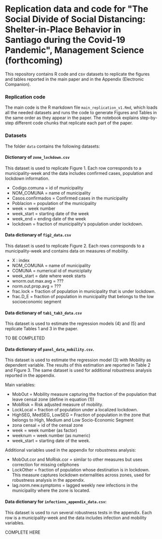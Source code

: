 # Replication data and code for "The Social Divide of Social Distancing: Shelter-in-Place Behavior in Santiago during the Covid-19 Pandemic", Management Science (forthcoming)

This repository contains R code and csv datasets to replicate the figures and tables reported in the main paper and in the Appendix (Electronic Companion).

### Replication code

The main code is the R markdown file `main_replication_v1.Rmd`, which loads all the needed datasets and runs the code to generate Figures and Tables in the same order as they appear in the paper. The notebook explains step-by-step different code chunks that replicate each part of the paper.


### Datasets

The folder `data` contains the following datasets:

#### Dictionary of `zone_lockdown.csv`

This dataset is used to replicate Figure 1. Each row corresponds to a municipality-week and the data includes confirmed cases, population and lockdown information.

- Codigo.comuna = id of municipality
- NOM_COMUNA = name of municipality
- Casos.confirmados = Confirmed cases in the municipality
- Poblacion = population of the municipality
- week = week number
- week_start = starting date of the week
- week_end = ending date of the week
- lockdown = fraction of municipality's population under lockdown.


#### Data dictionary of `fig2_data.csv`

This dataset is used to replicate Figure 2. Each rows corresponds to a municipality-week and contains data on measures of mobility.

- X : index
- NOM_COMUNA = name of municipality
- COMUNA = numerical id of municiplaity
- week_start = date where week starts
- wnorm.out.max.avg = ???
- norm.out.prop.avg = ???
- frac.lock = fraction of population in municipality that is under lockdown.
- frac.D_E = fraction of population in municipality that belongs to the low socioeconomic segment


#### Data dictionary of `tab1_tab3_data.csv`

This dataset is used to estimate the regression models (4) and (5) and replicate Tables 1 and 3 in the paper.

TO BE COMPLETED


#### Data dictionary of `panel_data_mobility.csv`.

This dataset is used to estimate the regression model (3) with Mobility as dependent variable. The results of this estimation are reported in Table 2 and Figure 3. The same dataset is used for additional robustness analysis reported in the appendix. 

Main variables:

- MobOut = Mobility measure capturing the fraction of the population that leave censal zone (define in equation (1)) 
- MobRisk = Risk adjusted measure of mobility.
- LockLocal = fraction of population under a localized lockdown.
- HighSEG, MedSEG, LowSEG = Fraction of population in the zone that belongs to High, Medium and Low Socio-Economic Segment
- zona censal = id of the censal zone
- week = week number (as factor)
- weeknum = week number (as numeric)
- week_start = starting date of the week.

Additional variables used in the appendix for robustness analysis:

- MobOut.cor and MoRisk.cor = similar to other measures but uses correction for missing cellphones
- LockOther = fraction of population whose destination is in lockdown. This measure captures lockdown externalities across zones, used for robustness analysis in the appendix.
- lag.norm.new.symptoms = lagged weekly new infections in the municipality where the zone is located.


#### Data dictionary for `infections_appendix_data.csv`:

This dataset is used to run several robustness tests in the appendix. Each row is a municipality-week and the data includes infection and mobility variables.

COMPLETE HERE


